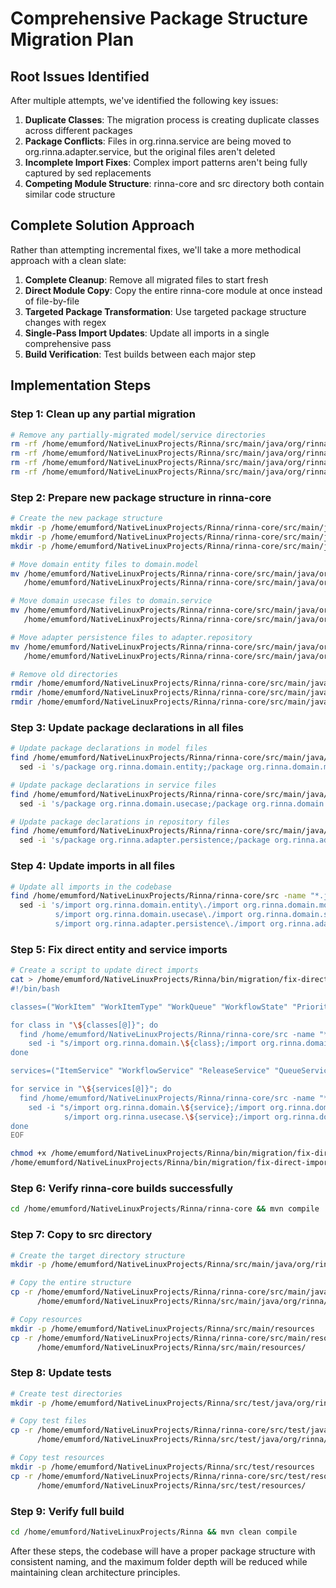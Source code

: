 # Comprehensive Package Structure Migration Plan

## Root Issues Identified

After multiple attempts, we've identified the following key issues:

1. **Duplicate Classes**: The migration process is creating duplicate classes across different packages
2. **Package Conflicts**: Files in org.rinna.service are being moved to org.rinna.adapter.service, but the original files aren't deleted
3. **Incomplete Import Fixes**: Complex import patterns aren't being fully captured by sed replacements
4. **Competing Module Structure**: rinna-core and src directory both contain similar code structure

## Complete Solution Approach

Rather than attempting incremental fixes, we'll take a more methodical approach with a clean slate:

1. **Complete Cleanup**: Remove all migrated files to start fresh
2. **Direct Module Copy**: Copy the entire rinna-core module at once instead of file-by-file
3. **Targeted Package Transformation**: Use targeted package structure changes with regex
4. **Single-Pass Import Updates**: Update all imports in a single comprehensive pass
5. **Build Verification**: Test builds between each major step

## Implementation Steps

### Step 1: Clean up any partial migration

```bash
# Remove any partially-migrated model/service directories
rm -rf /home/emumford/NativeLinuxProjects/Rinna/src/main/java/org/rinna/domain/model
rm -rf /home/emumford/NativeLinuxProjects/Rinna/src/main/java/org/rinna/domain/service
rm -rf /home/emumford/NativeLinuxProjects/Rinna/src/main/java/org/rinna/adapter/repository
rm -rf /home/emumford/NativeLinuxProjects/Rinna/src/main/java/org/rinna/repository
```

### Step 2: Prepare new package structure in rinna-core

```bash
# Create the new package structure
mkdir -p /home/emumford/NativeLinuxProjects/Rinna/rinna-core/src/main/java/org/rinna/domain/model
mkdir -p /home/emumford/NativeLinuxProjects/Rinna/rinna-core/src/main/java/org/rinna/domain/service
mkdir -p /home/emumford/NativeLinuxProjects/Rinna/rinna-core/src/main/java/org/rinna/adapter/repository

# Move domain entity files to domain.model
mv /home/emumford/NativeLinuxProjects/Rinna/rinna-core/src/main/java/org/rinna/domain/entity/* \
   /home/emumford/NativeLinuxProjects/Rinna/rinna-core/src/main/java/org/rinna/domain/model/

# Move domain usecase files to domain.service
mv /home/emumford/NativeLinuxProjects/Rinna/rinna-core/src/main/java/org/rinna/domain/usecase/* \
   /home/emumford/NativeLinuxProjects/Rinna/rinna-core/src/main/java/org/rinna/domain/service/

# Move adapter persistence files to adapter.repository
mv /home/emumford/NativeLinuxProjects/Rinna/rinna-core/src/main/java/org/rinna/adapter/persistence/* \
   /home/emumford/NativeLinuxProjects/Rinna/rinna-core/src/main/java/org/rinna/adapter/repository/

# Remove old directories
rmdir /home/emumford/NativeLinuxProjects/Rinna/rinna-core/src/main/java/org/rinna/domain/entity
rmdir /home/emumford/NativeLinuxProjects/Rinna/rinna-core/src/main/java/org/rinna/domain/usecase
rmdir /home/emumford/NativeLinuxProjects/Rinna/rinna-core/src/main/java/org/rinna/adapter/persistence
```

### Step 3: Update package declarations in all files

```bash
# Update package declarations in model files
find /home/emumford/NativeLinuxProjects/Rinna/rinna-core/src/main/java/org/rinna/domain/model -name "*.java" -exec \
  sed -i 's/package org.rinna.domain.entity;/package org.rinna.domain.model;/g' {} \;

# Update package declarations in service files
find /home/emumford/NativeLinuxProjects/Rinna/rinna-core/src/main/java/org/rinna/domain/service -name "*.java" -exec \
  sed -i 's/package org.rinna.domain.usecase;/package org.rinna.domain.service;/g' {} \;

# Update package declarations in repository files
find /home/emumford/NativeLinuxProjects/Rinna/rinna-core/src/main/java/org/rinna/adapter/repository -name "*.java" -exec \
  sed -i 's/package org.rinna.adapter.persistence;/package org.rinna.adapter.repository;/g' {} \;
```

### Step 4: Update imports in all files

```bash
# Update all imports in the codebase
find /home/emumford/NativeLinuxProjects/Rinna/rinna-core/src -name "*.java" -exec \
  sed -i 's/import org.rinna.domain.entity\./import org.rinna.domain.model./g; 
          s/import org.rinna.domain.usecase\./import org.rinna.domain.service./g;
          s/import org.rinna.adapter.persistence\./import org.rinna.adapter.repository./g' {} \;
```

### Step 5: Fix direct entity and service imports

```bash
# Create a script to update direct imports
cat > /home/emumford/NativeLinuxProjects/Rinna/bin/migration/fix-direct-imports.sh << EOF
#!/bin/bash

classes=("WorkItem" "WorkItemType" "WorkQueue" "WorkflowState" "Priority" "Project" "Release" "WorkItemCreateRequest" "WorkItemMetadata" "DefaultWorkItem" "DefaultProject" "DefaultRelease" "DefaultWorkQueue" "DocumentConfig")

for class in "\${classes[@]}"; do
  find /home/emumford/NativeLinuxProjects/Rinna/rinna-core/src -name "*.java" -exec \
    sed -i "s/import org.rinna.domain.\${class};/import org.rinna.domain.model.\${class};/g" {} \;
done

services=("ItemService" "WorkflowService" "ReleaseService" "QueueService" "DocumentService" "InvalidTransitionException")

for service in "\${services[@]}"; do
  find /home/emumford/NativeLinuxProjects/Rinna/rinna-core/src -name "*.java" -exec \
    sed -i "s/import org.rinna.domain.\${service};/import org.rinna.domain.service.\${service};/g;
            s/import org.rinna.usecase.\${service};/import org.rinna.domain.service.\${service};/g" {} \;
done
EOF

chmod +x /home/emumford/NativeLinuxProjects/Rinna/bin/migration/fix-direct-imports.sh
/home/emumford/NativeLinuxProjects/Rinna/bin/migration/fix-direct-imports.sh
```

### Step 6: Verify rinna-core builds successfully

```bash
cd /home/emumford/NativeLinuxProjects/Rinna/rinna-core && mvn compile
```

### Step 7: Copy to src directory

```bash
# Create the target directory structure
mkdir -p /home/emumford/NativeLinuxProjects/Rinna/src/main/java/org/rinna

# Copy the entire structure
cp -r /home/emumford/NativeLinuxProjects/Rinna/rinna-core/src/main/java/org/rinna/* \
      /home/emumford/NativeLinuxProjects/Rinna/src/main/java/org/rinna/

# Copy resources
mkdir -p /home/emumford/NativeLinuxProjects/Rinna/src/main/resources
cp -r /home/emumford/NativeLinuxProjects/Rinna/rinna-core/src/main/resources/* \
      /home/emumford/NativeLinuxProjects/Rinna/src/main/resources/
```

### Step 8: Update tests

```bash
# Create test directories
mkdir -p /home/emumford/NativeLinuxProjects/Rinna/src/test/java/org/rinna

# Copy test files
cp -r /home/emumford/NativeLinuxProjects/Rinna/rinna-core/src/test/java/org/rinna/* \
      /home/emumford/NativeLinuxProjects/Rinna/src/test/java/org/rinna/

# Copy test resources
mkdir -p /home/emumford/NativeLinuxProjects/Rinna/src/test/resources
cp -r /home/emumford/NativeLinuxProjects/Rinna/rinna-core/src/test/resources/* \
      /home/emumford/NativeLinuxProjects/Rinna/src/test/resources/
```

### Step 9: Verify full build

```bash
cd /home/emumford/NativeLinuxProjects/Rinna && mvn clean compile
```

After these steps, the codebase will have a proper package structure with consistent naming, and the maximum folder depth will be reduced while maintaining clean architecture principles.